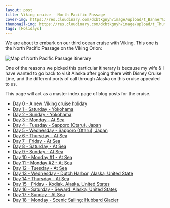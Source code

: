 ```yaml
---
layout: post
title: Viking cruise - North Pacific Passage
cover-img: https://res.cloudinary.com/dxbtkgnyh/image/upload/t_Banner%2016:9/v1682856233/2023-viking-north-pacific-passage/PXL_20230430_045826187_n7xcva.jpg
thumbnail-img: https://res.cloudinary.com/dxbtkgnyh/image/upload/t_Thumbnail/v1682856233/2023-viking-north-pacific-passage/PXL_20230430_045826187_n7xcva.jpg
tags: [Holidays]
---
```

We are about to embark on our third ocean cruise with Viking. This one is the North Pacific Passage on the Viking Orion:

![Map of North Pacific Passage itinerary](https://www.vikingcruises.com/oceans/images/2022_North_Pacific_Passage_956x690_tcm13-82063.png)

One of the reasons we picked this particular itinerary is because my wife & I have wanted to go back to visit Alaska after going there with Disney Cruise Line, and the different ports of call through Alaska on this cruise appealed to us.

This page will act as a master index page of blog posts for the cruise.

* [Day 0 - A new Viking cruise holiday](/2023/04/28/day0.html)
* [Day 1 - Saturday - Yokohama](/2023/04/29/day1.html)
* [Day 2 - Sunday - Yokohama](/2023/04/30/day2.html)
* [Day 3 - Monday - At Sea](/2023/05/01/day3.html)
* [Day 4 - Tuesday - Sapporo (Otaru), Japan](/2023/05/02/day4.html)
* [Day 5 - Wednesday - Sapporo (Otaru), Japan](/2023/05/03/day5.html)
* [Day 6 - Thursday - At Sea](/2023/05/04/day6.html)
* [Day 7 - Friday - At Sea](/2023/05/05/day7.html)
* [Day 8 - Saturday - At Sea](/2023/05/06/day8.html)
* [Day 9 - Sunday - At Sea](/2023/05/07/day9.html)
* [Day 10 - Monday #1 - At Sea](/2023/05/08/day10.html)
* [Day 11 - Monday #2 - At Sea](/2023/05/08/day11.html)
* [Day 12 - Tuesday - At Sea](/2023/05/09/day12.html)
* [Day 13 - Wednesday - Dutch Harbor, Alaska, United State](/2023/05/10/day13.html)
* [Day 14 - Thursday - At Sea](/2023/05/11/day14.html)
* [Day 15 - Friday - Kodiak, Alaska, United States](/2023/05/12/day15.html)
* [Day 16 - Saturday - Seward, Alaska, United States](/2023/05/13/day16.html)
* [Day 17 - Sunday - At Sea](/2023/05/14/day17.html)
* [Day 18 - Monday - Scenic Sailing: Hubbard Glacier](/2023/05/15/day18.html)
